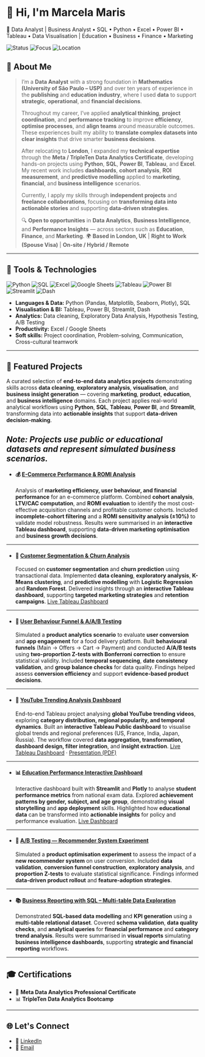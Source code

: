 # 👋 Hi, I'm Marcela Maris
🎯 Data Analyst | Business Analyst • SQL • Python • Excel • Power BI • Tableau • Data Visualisation | Education • Business • Finance • Marketing


![Status](https://img.shields.io/badge/Status-Building%20Portfolio-1abc9c)
![Focus](https://img.shields.io/badge/Focus-Data%20Analytics-blue)
![Location](https://img.shields.io/badge/Location-London%2C%20UK-red)

## 🚀 About Me
> I’m a **Data Analyst** with a strong foundation in **Mathematics (University of São Paulo – USP)** and over ten years of experience in the **publishing** and **education industry**, where I used **data** to support **strategic**, **operational**, and **financial decisions**.
>
> Throughout my career, I’ve applied **analytical thinking**, **project coordination**, and **performance tracking** to improve **efficiency**, **optimise processes**, and **align teams** around measurable outcomes. These experiences built my ability to **translate complex datasets into clear insights** that drive smarter **business decisions**.
>
> After relocating to **London**, I expanded my **technical expertise** through the **Meta / TripleTen Data Analytics Certificate**, developing hands-on projects using **Python**, **SQL**, **Power BI**, **Tableau**, and **Excel**. My recent work includes **dashboards**, **cohort analysis**, **ROI measurement**, and **predictive modelling** applied to **marketing**, **financial**, and **business intelligence** scenarios.
>
> Currently, I apply my skills through **independent projects** and **freelance collaborations**, focusing on **transforming data into actionable stories** and supporting **data-driven strategies**.
>
> 🔍 **Open to opportunities** in **Data Analytics**, **Business Intelligence**, and **Performance Insights** — across sectors such as **Education**, **Finance**, and **Marketing**.
> 🌍 **Based in London, UK** | **Right to Work (Spouse Visa)** | **On-site / Hybrid / Remote**

---
## 🧰 Tools & Technologies

<p align="left">
  <!-- Languages & Data -->
  <img src="https://img.shields.io/badge/Python-3776AB?style=for-the-badge&logo=python&logoColor=white" alt="Python"/>
  <img src="https://img.shields.io/badge/SQL-4479A1?style=for-the-badge&logo=postgresql&logoColor=white" alt="SQL"/>
  <img src="https://img.shields.io/badge/Excel-217346?style=for-the-badge&logo=microsoft-excel&logoColor=white" alt="Excel"/>
  <img src="https://img.shields.io/badge/Google%20Sheets-34A853?style=for-the-badge&logo=google-sheets&logoColor=white" alt="Google Sheets"/>

  <!-- Visualisation & BI -->
  <img src="https://img.shields.io/badge/Tableau-E97627?style=for-the-badge&logo=tableau&logoColor=white" alt="Tableau"/>
  <img src="https://img.shields.io/badge/Power%20BI-F2C811?style=for-the-badge&logo=power-bi&logoColor=black" alt="Power BI"/>
  <img src="https://img.shields.io/badge/Streamlit-FF4B4B?style=for-the-badge&logo=streamlit&logoColor=white" alt="Streamlit"/>
  <img src="https://img.shields.io/badge/Dash-119DFF?style=for-the-badge&logo=plotly&logoColor=white" alt="Dash"/>
</p>

- **Languages & Data:** Python (Pandas, Matplotlib, Seaborn, Plotly), SQL  
- **Visualisation & BI:** Tableau, Power BI, Streamlit, Dash  
- **Analytics:** Data cleaning, Exploratory Data Analysis, Hypothesis Testing, A/B Testing  
- **Productivity:** Excel / Google Sheets  
- **Soft skills:** Project coordination, Problem-solving, Communication, Cross-cultural teamwork

---

## 📂 Featured Projects

A curated selection of **end-to-end data analytics projects** demonstrating skills across **data cleaning**, **exploratory analysis**, **visualisation**, and **business insight generation** — covering **marketing**, **product**, **education**, and **business intelligence** domains.
Each project applies real-world analytical workflows using **Python**, **SQL**, **Tableau**, **Power BI**, and **Streamlit**, transforming data into **actionable insights** that support **data-driven decision-making**.



*Note: Projects use public or educational datasets and represent simulated business scenarios.*
---

* #### 💰 [E-Commerce Performance & ROMI Analysis](https://github.com/MarcelaMaris/E-Commerce-Performance-ROMI-Analysis) 
  Analysis of **marketing efficiency, user behaviour, and financial performance** for an e-commerce platform.
  Combined **cohort analysis**, **LTV/CAC computation**, and **ROMI evaluation** to identify the most cost-effective acquisition channels and profitable customer cohorts.
  Included **incomplete-cohort filtering** and a **ROMI sensitivity analysis (±10%)** to validate model robustness.
  Results were summarised in an **interactive Tableau dashboard**, supporting **data-driven marketing optimisation** and **business growth decisions**.

---

* #### 🛒 [Customer Segmentation & Churn Analysis](https://github.com/MarcelaMaris/Customer-Segmentation-Churn-Analysis) 
  Focused on **customer segmentation** and **churn prediction** using transactional data.
  Implemented **data cleaning**, **exploratory analysis**, **K-Means clustering**, and **predictive modelling** with **Logistic Regression** and **Random Forest**.
  Delivered insights through an **interactive Tableau dashboard**, supporting **targeted marketing strategies** and **retention campaigns**.
  [Live Tableau Dashboard](https://public.tableau.com/app/profile/marcela.stephanie.pereira.maris1628/viz/DashboarddeAnlisedeClientes/Dashboard1)

---

* #### 📱 [User Behaviour Funnel & A/A/B Testing](https://github.com/MarcelaMaris/User-Behaviour-Funnel-A-B-Testing) 
  Simulated a **product analytics scenario** to evaluate **user conversion** and **app engagement** for a food delivery platform.
  Built **behavioural funnels** (Main → Offers → Cart → Payment) and conducted **A/A/B tests** using **two-proportion Z-tests with Bonferroni correction** to ensure statistical validity.
  Included **temporal sequencing**, **date consistency validation**, and **group balance checks** for data quality.
  Findings helped assess **conversion efficiency** and support **evidence-based product decisions**.

---

* #### 🎥 [YouTube Trending Analysis Dashboard](https://github.com/MarcelaMaris/YouTube-Trending-Analysis-Dashboard)
  End-to-end Tableau project analysing **global YouTube trending videos**, exploring **category distribution, regional popularity, and temporal dynamics**.
  Built an **interactive Tableau Public dashboard** to visualise global trends and regional preferences (US, France, India, Japan, Russia).
  The workflow covered **data aggregation, transformation, dashboard design, filter integration**, and **insight extraction**.
  [Live Tableau Dashboard](https://public.tableau.com/app/profile/marcela.stephanie.pereira.maris1628/viz/YoutubeTreendingDashboard-final/Dashboard1) · [Presentation (PDF)](https://1drv.ms/b/c/d1aeda57ea1dab69/ETe6SLqfANVPtnPp9PAoVTABSbvMgP2WEDA1WBingSMKIA?e=0Y2jAV)
---
* #### 📊 [Education Performance Interactive Dashboard](https://github.com/MarcelaMaris/Education-Performance-Interactive-Dashboard)
  Interactive dashboard built with **Streamlit** and **Plotly** to analyse **student performance metrics** from national exam data.
  Explored **achievement patterns by gender, subject, and age group**, demonstrating **visual storytelling** and **app deployment** skills.
  Highlighted how **educational data** can be transformed into **actionable insights** for policy and performance evaluation.
  [Live Dashboard](https://dashboard-enem-tvu8.onrender.com)

---

* #### 🧪 [A/B Testing — Recommender System Experiment](https://github.com/MarcelaMaris/AB-Testing-Recommender-System-Experiment)
  Simulated a **product optimisation experiment** to assess the impact of a **new recommender system** on user conversion.
  Included **data validation**, **conversion funnel construction**, **exploratory analysis**, and **proportion Z-tests** to evaluate statistical significance.
  Findings informed **data-driven product rollout** and **feature-adoption strategies**.
  
---

* #### 📚 [Business Reporting with SQL – Multi-table Data Exploration](https://github.com/MarcelaMaris/Business-Reporting-with-SQL-Multi-table-Data-Exploration)
  Demonstrated **SQL-based data modelling** and **KPI generation** using a **multi-table relational dataset**.
  Covered **schema validation**, **data quality checks**, and **analytical queries** for **financial performance** and **category trend analysis**.
  Results were summarised in **visual reports** simulating **business intelligence dashboards**, supporting **strategic and financial reporting** workflows.
  
---

## 🎓 Certifications

- 🏅 **Meta Data Analytics Professional Certificate**  
- 📊 **TripleTen Data Analytics Bootcamp**

---

## 🌐 Let's Connect

- 💼 [LinkedIn](https://www.linkedin.com/in/marcela-maris-642b6938/)  
- 📧 [Email](mailto:marcelaspmaris@gmail.com)  

